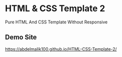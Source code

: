 # HTML & CSS Template 2
Pure HTML And CSS Template Without Responsive

## Demo Site
https://abdelmalik100.github.io/HTML-CSS-Template-2/

